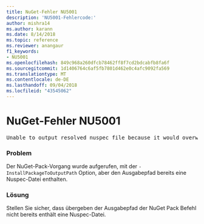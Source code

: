 ```yaml
---
title: NuGet-Fehler NU5001
description: 'NU5001-Fehlercode:'
author: mishra14
ms.author: karann
ms.date: 8/14/2018
ms.topic: reference
ms.reviewer: anangaur
f1_keywords:
- NU5001
ms.openlocfilehash: 849c968a260dfcb78462ff8f7cd2bdcabfb8fa6f
ms.sourcegitcommit: 1d1406764c6af5fb7801d462e0c4afc9092fa569
ms.translationtype: MT
ms.contentlocale: de-DE
ms.lasthandoff: 09/04/2018
ms.locfileid: "43545062"
---
```

# <a name="nuget-error-nu5001"></a>NuGet-Fehler NU5001
<pre>Unable to output resolved nuspec file because it would overwrite the original at 'F:\project\project.nuspec'.</pre>

### <a name="issue"></a>Problem

Der NuGet-Pack-Vorgang wurde aufgerufen, mit der `-InstallPackageToOutputPath` Option, aber den Ausgabepfad bereits eine Nuspec-Datei enthalten.


### <a name="solution"></a>Lösung

Stellen Sie sicher, dass übergeben der Ausgabepfad der NuGet Pack Befehl nicht bereits enthält eine Nuspec-Datei.

